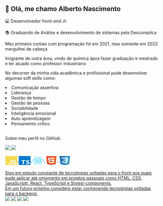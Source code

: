 <h2>👋 Olá, me chamo Alberto Nascimento</h2>

<p>💻 Desenvolvedor front-end Jr.</p>
<p>📚 Graduando de Análise e desenvolvimento de sistemas pela Descomplica</p>

<p> Meu primeiro contao com programação foi em 2021, mas somente em 2022 mergulhei de cabeça</p>
<p>Imigrante de outra área, vindo de química ápos fazer graduação e mestrado e ter atuado como professor industriário</p>
<p>No decorrer da minha vida acadêmica e profissional pude desenvolver algumas soft skills como:
  <li>Comunicação assertiva</li>
  <li>Liderança</li>
  <li>Gestão de tempo </li>
  <li>Gestão de pessoas</li>
  <li>Sociabilidade</li>
  <li>Inteligência emocional</li>
  <li>Auto aprendizagem</li> 
  <li>Pensamento crítico</li>
  <br>
  <p> Sobre meu perfil no GitHub:</p>
  <div>
<a href="https://www.github.com/albertonsc">
<img height="160em" src="https://github-readme-stats.vercel.app/api?username=albertonsc&theme=gotham">
<img height="160em" src="https://github-readme-stats.vercel.app/api/top-langs/?username=albertonsc&layout=compact&theme=gotham">
</div>
  <div style="display: inline_block"><br>
  <img align="center" alt="Alberto-Js" height="30" width="40" src="https://raw.githubusercontent.com/devicons/devicon/master/icons/javascript/javascript-plain.svg">
  <img align="center" alt="Alberto-Ts" height="30" width="40" src="https://raw.githubusercontent.com/devicons/devicon/master/icons/typescript/typescript-plain.svg">
  <img align="center" alt="Alberto-React" height="30" width="40" src="https://raw.githubusercontent.com/devicons/devicon/master/icons/react/react-original.svg">
  <img align="center" alt="Alberto-HTML" height="30" width="40" src="https://raw.githubusercontent.com/devicons/devicon/master/icons/html5/html5-original.svg">
  <img align="center" alt="Alberto-CSS" height="30" width="40" src="https://raw.githubusercontent.com/devicons/devicon/master/icons/css3/css3-original.svg">
 
</div>
<br>
Sigo em estudo constante de tecnologias voltadas para o front nos quais pude aplicar até omomento em projetos pessoais como HTML, CSS, JavaScriptt, React, TypeScript e Styled-components.
<br>
Em um futuro próximo considero estar conhecendo tecnológias voltadas para o backend.
  
  <br>
<div> 
   <a href="https://instagram.com/bttonsc.js" target="_blank"><img src="https://img.shields.io/badge/-Instagram-%23E4405F?style=for-the-badge&logo=instagram&logoColor=white" target="_blank"></a>
 	 <a href="https://discord.gg/albertonsc#4521" target="_blank"><img src="https://img.shields.io/badge/Discord-7289DA?style=for-the-badge&logo=discord&logoColor=white" target="_blank"></a> 
  <a href = "mailto:alberto.atombr@gmail.com"><img src="https://img.shields.io/badge/-Gmail-%23333?style=for-the-badge&logo=gmail&logoColor=white" target="_blank"></a>
  <a href="https://www.linkedin.com/in/albertonasc" target="_blank"><img src="https://img.shields.io/badge/-LinkedIn-%230077B5?style=for-the-badge&logo=linkedin&logoColor=white" target="_blank"></a> 
  
</div>
